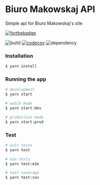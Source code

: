 # Biuro Makowskaj API

Simple api for Biuro Makowskaj's site

[![forthebadge](https://forthebadge.com/images/badges/made-with-typescript.svg)](https://forthebadge.com)

![build](https://api.travis-ci.org/MoneyIgos/biuro-makowskaj-api.svg?branch=master)
[![codecov](https://codecov.io/gh/MoneyIgos/biuro-makowskaj-api/branch/master/graph/badge.svg?token=N2HMW7UTBG)](https://codecov.io/gh/MoneyIgos/biuro-makowskaj-api)
![dependency](https://david-dm.org/MoneyIgos/biuro-makowskaj-api.svg)

### Installation

```bash
$ yarn install
```

### Running the app

```bash
# development
$ yarn start

# watch mode
$ yarn start:dev

# production mode
$ yarn start:prod
```

### Test

```bash
# unit tests
$ yarn test

# e2e tests
$ yarn test:e2e

# test coverage
$ yarn test:cov
```
